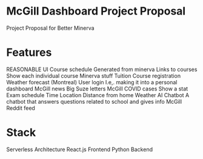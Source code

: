 # McGill Dashboard Project Proposal 
Project Proposal for Better Minerva

# Features
REASONABLE UI
Course schedule
Generated from minerva
Links to courses 
Show each individual course
Minerva stuff
Tuition
Course registration
Weather forecast (Montreal) 
User login 
I.e,. making it into a personal dashboard
McGill news
Big Suze letters 
McGill COVID cases
Show a stat
Exam schedule 
Time
Location
Distance from home
Weather
AI Chatbot 
A chatbot that answers questions related to school and gives info
McGill Reddit feed

# Stack
Serverless Architecture 
React.js Frontend
Python Backend

